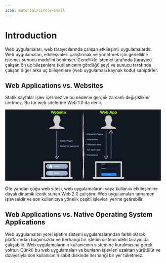 ```yaml
---
icon: material/circle-small
---
```


# Introduction

Web uygulamaları, web tarayıcılarında çalışan etkileşimli uygulamalardır. Web uygulamaları, etkileşimleri çalıştırmak ve yönetmek için genellikle istemci-sunucu modelini benimser. Genellikle istemci tarafında (tarayıcı) çalışan ön uç bileşenlere (kullanıcının gördüğü şey) ve sunucu tarafında çalışan diğer arka uç bileşenlere (web uygulaması kaynak kodu) sahiptirler.

## Web Applications vs. Websites

Statik sayfalar işlev içermez ve bu nedenle gerçek zamanlı değişiklikler üretmez. Bu tür web sitelerine Web 1.0 da denir.

![](../assets/images/website-vs-webapps.jpg)

Öte yandan çoğu web sitesi, web uygulamalarını veya kullanıcı etkileşimine dayalı dinamik içerik sunan Web 2.0 çalıştırır. Web uygulamaları tamamen işlevseldir ve son kullanıcıya yönelik çeşitli işlevleri yerine getirebilir.

## Web Applications vs. Native Operating System Applications

Web uygulamaları yerel işletim sistemi uygulamalarından farklı olarak platformdan bağımsızdır ve herhangi bir işletim sistemindeki tarayıcıda çalışabilir. Web uygulamalarının kullanıcının sistemine kurulmasına gerek yoktur. Çünkü bu web uygulamaları ve bunların işlevleri uzaktan yürütülür ve dolayısıyla son kullanıcının sabit diskinde herhangi bir yer tüketmez.
